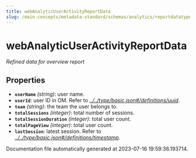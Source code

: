 ```yaml
---
title: webAnalyticUserActivityReportData
slug: /main-concepts/metadata-standard/schemas/analytics/reportdatatype/webanalyticuseractivityreportdata
---
```


# webAnalyticUserActivityReportData

*Refined data for overview report*

## Properties

- **`userName`** *(string)*: user name.
- **`userId`**: user ID in OM. Refer to *[../../type/basic.json#/definitions/uuid](#/../type/basic.json#/definitions/uuid)*.
- **`team`** *(string)*: the team the user belongs to.
- **`totalSessions`** *(integer)*: total number of sessions.
- **`totalSessionDuration`** *(integer)*: total user count.
- **`totalPageView`** *(integer)*: total user count.
- **`lastSession`**: latest session. Refer to *[../../type/basic.json#/definitions/timestamp](#/../type/basic.json#/definitions/timestamp)*.


Documentation file automatically generated at 2023-07-16 19:59:36.193714.
